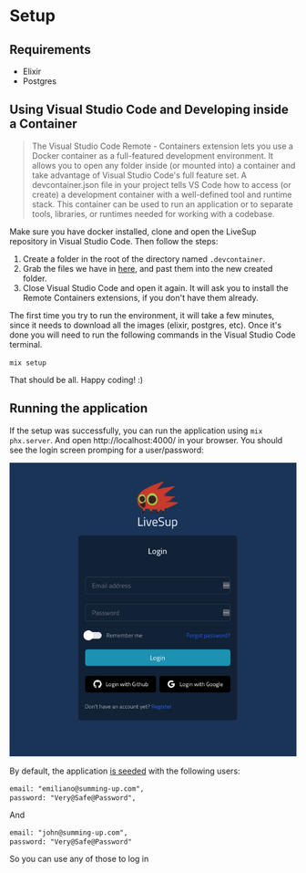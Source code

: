 # Setup

## Requirements

* Elixir
* Postgres

## Using Visual Studio Code and Developing inside a Container

>The Visual Studio Code Remote - Containers extension lets you use a Docker container as a full-featured development environment. It allows you to open any folder inside (or mounted into) a container and take advantage of Visual Studio Code's full feature set. A devcontainer.json file in your project tells VS Code how to access (or create) a development container with a well-defined tool and runtime stack. This container can be used to run an application or to separate tools, libraries, or runtimes needed for working with a codebase.

Make sure you have docker installed, clone and open the LiveSup repository in Visual Studio Code. Then follow the steps: 

1. Create a folder in the root of the directory named `.devcontainer`.
2. Grab the files we have in [here](./devcontainer), and past them into the new created folder.
3. Close Visual Studio Code and open it again. It will ask you to install the Remote Containers extensions, if you don't have them already. 

The first time you try to run the environment, it will take a few minutes, since it needs to download all the images (elixir, postgres, etc). Once it's done you will need to run the following commands in the Visual Studio Code terminal.

`mix setup`

That should be all. Happy coding! :)

## Running the application

If the setup was successfully, you can run the application using `mix phx.server`. And open http://localhost:4000/ in your browser. You should see the login screen promping for a user/password: 

![](./images/login.png)

By default, the application [is seeded](https://github.com/livesup-dev/livesup/blob/main/lib/seeds/core/users_seeds.ex#L13) with the following users: 

```
email: "emiliano@summing-up.com",
password: "Very@Safe@Password",
```

And 

```
email: "john@summing-up.com",
password: "Very@Safe@Password"
```

So you can use any of those to log in